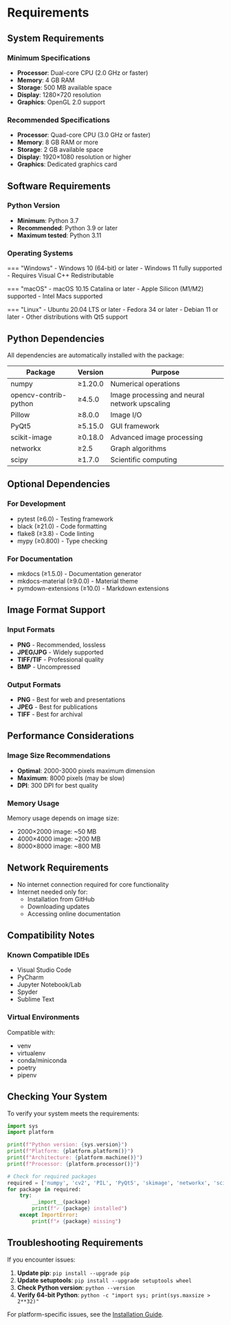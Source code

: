 # Requirements

## System Requirements

### Minimum Specifications
- **Processor**: Dual-core CPU (2.0 GHz or faster)
- **Memory**: 4 GB RAM
- **Storage**: 500 MB available space
- **Display**: 1280×720 resolution
- **Graphics**: OpenGL 2.0 support

### Recommended Specifications
- **Processor**: Quad-core CPU (3.0 GHz or faster)
- **Memory**: 8 GB RAM or more
- **Storage**: 2 GB available space
- **Display**: 1920×1080 resolution or higher
- **Graphics**: Dedicated graphics card

## Software Requirements

### Python Version
- **Minimum**: Python 3.7
- **Recommended**: Python 3.9 or later
- **Maximum tested**: Python 3.11

### Operating Systems

=== "Windows"
    - Windows 10 (64-bit) or later
    - Windows 11 fully supported
    - Requires Visual C++ Redistributable

=== "macOS"
    - macOS 10.15 Catalina or later
    - Apple Silicon (M1/M2) supported
    - Intel Macs supported

=== "Linux"
    - Ubuntu 20.04 LTS or later
    - Fedora 34 or later
    - Debian 11 or later
    - Other distributions with Qt5 support

## Python Dependencies

All dependencies are automatically installed with the package:

| Package | Version | Purpose |
|---------|---------|---------|
| numpy | ≥1.20.0 | Numerical operations |
| opencv-contrib-python | ≥4.5.0 | Image processing and neural network upscaling |
| Pillow | ≥8.0.0 | Image I/O |
| PyQt5 | ≥5.15.0 | GUI framework |
| scikit-image | ≥0.18.0 | Advanced image processing |
| networkx | ≥2.5 | Graph algorithms |
| scipy | ≥1.7.0 | Scientific computing |

## Optional Dependencies

### For Development
- pytest (≥6.0) - Testing framework
- black (≥21.0) - Code formatting
- flake8 (≥3.8) - Code linting
- mypy (≥0.800) - Type checking

### For Documentation
- mkdocs (≥1.5.0) - Documentation generator
- mkdocs-material (≥9.0.0) - Material theme
- pymdown-extensions (≥10.0) - Markdown extensions

## Image Format Support

### Input Formats
- **PNG** - Recommended, lossless
- **JPEG/JPG** - Widely supported
- **TIFF/TIF** - Professional quality
- **BMP** - Uncompressed

### Output Formats
- **PNG** - Best for web and presentations
- **JPEG** - Best for publications
- **TIFF** - Best for archival

## Performance Considerations

### Image Size Recommendations
- **Optimal**: 2000-3000 pixels maximum dimension
- **Maximum**: 8000 pixels (may be slow)
- **DPI**: 300 DPI for best quality

### Memory Usage
Memory usage depends on image size:
- 2000×2000 image: ~50 MB
- 4000×4000 image: ~200 MB
- 8000×8000 image: ~800 MB

## Network Requirements

- No internet connection required for core functionality
- Internet needed only for:
  - Installation from GitHub
  - Downloading updates
  - Accessing online documentation

## Compatibility Notes

### Known Compatible IDEs
- Visual Studio Code
- PyCharm
- Jupyter Notebook/Lab
- Spyder
- Sublime Text

### Virtual Environments
Compatible with:
- venv
- virtualenv
- conda/miniconda
- poetry
- pipenv

## Checking Your System

To verify your system meets the requirements:

```python
import sys
import platform

print(f"Python version: {sys.version}")
print(f"Platform: {platform.platform()}")
print(f"Architecture: {platform.machine()}")
print(f"Processor: {platform.processor()}")

# Check for required packages
required = ['numpy', 'cv2', 'PIL', 'PyQt5', 'skimage', 'networkx', 'scipy']
for package in required:
    try:
        __import__(package)
        print(f"✓ {package} installed")
    except ImportError:
        print(f"✗ {package} missing")
```

## Troubleshooting Requirements

If you encounter issues:

1. **Update pip**: `pip install --upgrade pip`
2. **Update setuptools**: `pip install --upgrade setuptools wheel`
3. **Check Python version**: `python --version`
4. **Verify 64-bit Python**: `python -c "import sys; print(sys.maxsize > 2**32)"`

For platform-specific issues, see the [Installation Guide](installation.md).